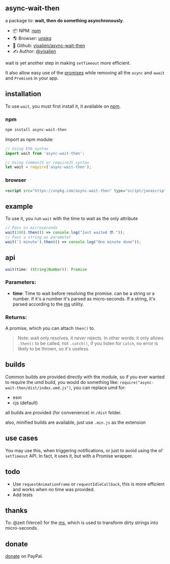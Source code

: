 async-wait-then
----

a package to: **wait, then do something asynchronously**.

- 📦 NPM: [npm][]
- 🌎 Browser: [unpkg][]
- 📂 Github: [vixalien/async-wait-then](https://www.github.com/vixalien/async-wait-then)
- ✍ Author: [@vixalien](https://www.github.com/vixalien)

wait is yet another step in making `setTimeout` more efficient.

It also allow easy use of the [promises][] while removing all the `async` and `await` and `Promise`s in your app.

## installation

To use `wait`, you must first install it, it available on [npm][].

### npm

```bash
npm install async-wait-then
```

Import as npm module:

```js
// Using ES6 syntax
import wait from 'async-wait-then';

// Using CommonJS or requireJS syntax
let wait = require('async-wait-then');
```

### browser

```xml
<script src="https://unpkg.com/async-wait-then" type="script/javascript" />
```

## example

To use it, you run `wait` with the time to wait as the only attribute

```js
// Pass on microseconds
wait(100).then(() => console.log("Just waited 😎."));
// Pass a string as parameter
wait('1 minute').then(() => console.log("One minute done"));
```

## api

```js
wait(time: (String|Number)): Promise
```

### Parameters:

- **time**: Time to wait before resolving the promise. can be a string or a number. if it's a number it's parsed as micro-seconds. If a string, it's parsed according to the [ms][] utility.

### Returns: 

A promise, which you can attach `then()` to. 

> Note: wait only resolves, it _never_ rejects. In other words: it only allows `.then()` to be called, not `.catch()`, if you listen for `catch`, no error is likely to be thrown, so it's useless.

## builds

Common builds are provided directly with the module, so if you ever wanted to require the umd build, you would do something like: `require("async-wait-then/dist/index.umd.js")`, you can replace umd for:

- esm
- cjs (default)

all builds are provided (for convenience) in `/dist` folder.

also, minified builds are available, just use `.min.js` as the extension

## use cases

You may use this, when triggering notifications, or just to avoid using the ol' `setTimeout` API. In fact, it uses it, but with a Promise wrapper.

## todo

- Use `requestAnimationFrame` or `requestIdleCallback`, this is more efficient and works when no time was provided.
- Add tests

## thanks

To: @zeit (Vercel) for the [ms][], which is used to transform dirty strings into micro-seconds.

## donate

[donate][] on PayPal.

[unpkg]: https://unpkg.com/async-wait-then
[donate]: https://www.paypal.com/donate/?cmd=_s-xclick&hosted_button_id=DTV2TLWFUNHY8&source=url
[ms]: https://github.com/zeit/ms
[npm]: https://www.npmjs.com/package/async-wait-then
[promises]: https://developer.mozilla.org/en-US/docs/Web/JavaScript/Guide/Using_promises#Creating_a_Promise_around_an_old_callback_API
